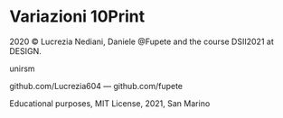 # Variazioni 10Print
2020 © Lucrezia Nediani, Daniele @Fupete and the course DSII2021 at DESIGN.

unirsm

github.com/Lucrezia604 — github.com/fupete

Educational purposes, MIT License, 2021, San Marino

